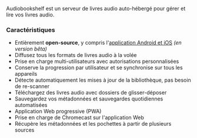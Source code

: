 Audiobookshelf est un serveur de livres audio auto-hébergé pour gérer et lire vos livres audio.

### Caractéristiques

* Entièrement **open-source**, y compris l'[application Android et iOS](https://github.com/advplyr/audiobookshelf-app) *(en version bêta)*
* Diffusez tous les formats de livres audio à la volée
* Prise en charge multi-utilisateurs avec autorisations personnalisées
* Conserve la progression par utilisateur et se synchronise sur tous les appareils
* Détecte automatiquement les mises à jour de la bibliothèque, pas besoin de re-scanner
* Téléchargez des livres audio avec dossiers de glisser-déposer
* Sauvegardez vos métadonnées et sauvegardes quotidiennes automatisées
* Application Web progressive (PWA)
* Prise en charge de Chromecast sur l'application Web
* Récupère les métadonnées et les pochettes à partir de plusieurs sources